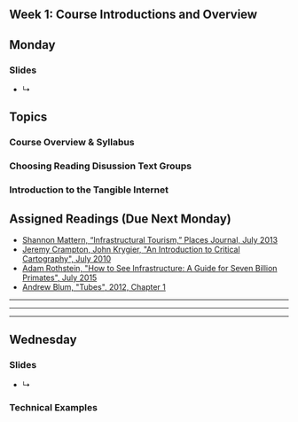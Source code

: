 ## Week 1: Course Introductions and Overview

## Monday

### Slides
* ↳


## Topics

### Course Overview & Syllabus

### Choosing Reading Disussion Text Groups

### Introduction to the Tangible Internet

## Assigned Readings (**Due Next Monday**)
* [Shannon Mattern, “Infrastructural Tourism,” Places Journal, July 2013](https://placesjournal.org/article/infrastructural-tourism/#footnote_15)
* [Jeremy Crampton, John Krygier, "An Introduction to Critical Cartography", July 2010](https://www.are.na/block/14630024)
* [Adam Rothstein, "How to See Infrastructure: A Guide for Seven Billion Primates", July 2015](https://rhizome.org/editorial/2015/jul/2/how-see-infrastructure-guide-seven-billion-primate/)
* [Andrew Blum, "Tubes", 2012, Chapter 1](https://bobcat.library.nyu.edu/primo-explore/fulldisplay?docid=nyu_aleph003634157&context=L&vid=NS2-NUI&lang=en_US&search_scope=default_scope&adaptor=Local%20Search%20Engine&tab=default_tab&query=any,contains,andrew%20blum%20tubes&offset=0)

---
---
---
## Wednesday

### Slides
* ↳

### Technical Examples